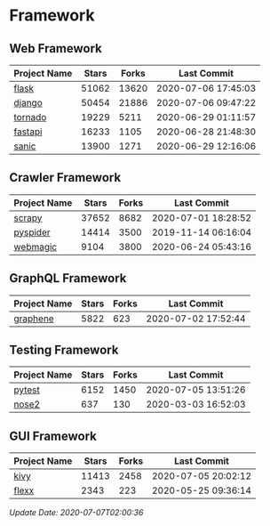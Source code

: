 # Framework

## Web Framework

| Project Name | Stars | Forks | Last Commit |
| ------------ | ----- | ----- | ----------- |
| [flask](https://github.com/pallets/flask) | 51062 | 13620 | 2020-07-06 17:45:03 |
| [django](https://github.com/django/django) | 50454 | 21886 | 2020-07-06 09:47:22 |
| [tornado](https://github.com/tornadoweb/tornado) | 19229 | 5211 | 2020-06-29 01:11:57 |
| [fastapi](https://github.com/tiangolo/fastapi) | 16233 | 1105 | 2020-06-28 21:48:30 |
| [sanic](https://github.com/huge-success/sanic) | 13900 | 1271 | 2020-06-29 12:16:06 |

## Crawler Framework

| Project Name | Stars | Forks | Last Commit |
| ------------ | ----- | ----- | ----------- |
| [scrapy](https://github.com/scrapy/scrapy) | 37652 | 8682 | 2020-07-01 18:28:52 |
| [pyspider](https://github.com/binux/pyspider) | 14414 | 3500 | 2019-11-14 06:16:04 |
| [webmagic](https://github.com/code4craft/webmagic) | 9104 | 3800 | 2020-06-24 05:43:16 |

## GraphQL Framework

| Project Name | Stars | Forks | Last Commit |
| ------------ | ----- | ----- | ----------- |
| [graphene](https://github.com/graphql-python/graphene) | 5822 | 623 | 2020-07-02 17:52:44 |

## Testing Framework

| Project Name | Stars | Forks | Last Commit |
| ------------ | ----- | ----- | ----------- |
| [pytest](https://github.com/pytest-dev/pytest) | 6152 | 1450 | 2020-07-05 13:51:26 |
| [nose2](https://github.com/nose-devs/nose2) | 637 | 130 | 2020-03-03 16:52:03 |

## GUI Framework

| Project Name | Stars | Forks | Last Commit |
| ------------ | ----- | ----- | ----------- |
| [kivy](https://github.com/kivy/kivy) | 11413 | 2458 | 2020-07-05 20:02:12 |
| [flexx](https://github.com/flexxui/flexx) | 2343 | 223 | 2020-05-25 09:36:14 |

*Update Date: 2020-07-07T02:00:36*